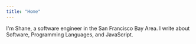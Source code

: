 ```yaml
---
title: "Home"
---
```

I'm Shane, a software engineer in the San Francisco Bay Area. I write about Software, Programming Languages, and JavaScript.
